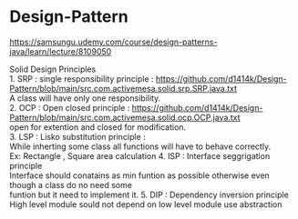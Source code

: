 # Design-Pattern

https://samsungu.udemy.com/course/design-patterns-java/learn/lecture/8109050

Solid Design Principles \
    1. SRP : single responsibility principle : https://github.com/d1414k/Design-Pattern/blob/main/src.com.activemesa.solid.srp.SRP.java.txt \
        A class will have only one responsibility.\
    2. OCP : Open closed principle : https://github.com/d1414k/Design-Pattern/blob/main/src.com.activemesa.solid.ocp.OCP.java.txt \
        open for extention and closed for modification. \
    3. LSP : Lisko substitution principle : \
        While inherting some class all functions will have to behave correctly. \
        Ex: Rectangle , Square area calculation
    4. ISP : Interface seggrigation principle \
        Interface should conatains as min funtion as possible otherwise even though a class do no need some \
        funtion but it need to implement it.
    5. DIP : Dependency inversion principle \
        High level module sould not depend on low level module
        use abstraction
        
